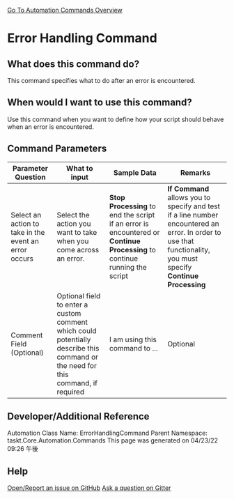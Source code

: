 <!--TITLE: Error Handling Command -->
<!-- SUBTITLE: a command in the Engine Commands group. -->
[Go To Automation Commands Overview](/automation-commands.md)


# Error Handling Command


## What does this command do?
This command specifies what to do  after an error is encountered.


## When would I want to use this command?
Use this command when you want to define how your script should behave when an error is encountered.


## Command Parameters
| Parameter Question   	| What to input  	|  Sample Data 	| Remarks  	|
| ---                    | ---               | ---           | ---       |
|Select an action to take in the event an error occurs|Select the action you want to take when you come across an error.|**Stop Processing** to end the script if an error is encountered or **Continue Processing** to continue running the script|**If Command** allows you to specify and test if a line number encountered an error. In order to use that functionality, you must specify **Continue Processing**|
|Comment Field (Optional)|Optional field to enter a custom comment which could potentially describe this command or the need for this command, if required|I am using this command to ...|Optional|






## Developer/Additional Reference
Automation Class Name: ErrorHandlingCommand
Parent Namespace: taskt.Core.Automation.Commands
This page was generated on 04/23/22 09:26 午後


## Help
[Open/Report an issue on GitHub](https://github.com/saucepleez/taskt/issues/new)
[Ask a question on Gitter](https://gitter.im/taskt-rpa/Lobby)
